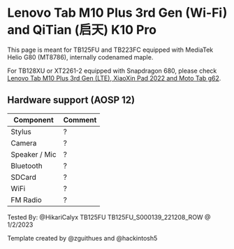 # Lenovo Tab M10 Plus 3rd Gen (Wi-Fi) and QiTian (启天) K10 Pro

This page is meant for TB125FU and TB223FC equipped with MediaTek Helio G80 (MT8786), internally codenamed maple.

For TB128XU or XT2261-2 equipped with Snapdragon 680, please check [Lenovo Tab M10 Plus 3rd Gen (LTE), XiaoXin Pad 2022 and Moto Tab g62](https://github.com/phhusson/treble_experimentations/wiki/Lenovo-Tab-M10-Plus-3rd-Gen-%28LTE%29%2C-XiaoXin-Pad-2022-and-Moto-Tab-g62).

## Hardware support (AOSP 12)

| Component                 |      Comment                                              |
|---------------------------|-----------------------------------------------------------|
| Stylus                    | ?                                                      |
| Camera                    | ?                                                      |
| Speaker / Mic             | ?                                                      |
| Bluetooth                 | ?                                         |
| SDCard                       | ?                                                    |
| WiFi                      | ?                                                      |
| FM Radio                  | ?                                                  |

Tested By: @HikariCalyx TB125FU TB125FU_S000139_221208_ROW @ 1/2/2023

Template created by @zguithues and @hackintosh5